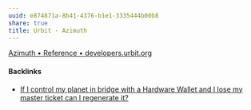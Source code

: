 ```yaml
---
uuid: e874871a-8b41-4376-b1e1-3335444b00b8
share: true
title: Urbit - Azimuth
---
```

[Azimuth • Reference • developers.urbit.org](https://developers.urbit.org/reference/azimuth)

#### Backlinks

* [If I control my planet in bridge with a Hardware Wallet and I lose my master ticket can I regenerate it?](/17db1c37-5a7e-4f24-98d5-5ef5276553bb)